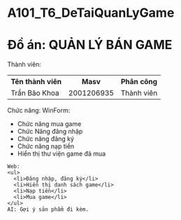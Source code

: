 # A101_T6_DeTaiQuanLyGame
# Đồ án: QUẢN LÝ BÁN GAME
<html>
  <body>
    Thành viên: 
    <table>
      <tr>
        <th>Tên thành viên</th>
        <th>Masv</th>
        <th>Phân công</th>
      </tr>
      <tr>
        <td>Trần Bão Khoa</td>
        <td>2001206935</td>
        <td>Thành viên</td>
      </tr>
    </table>  
    Chức năng: 
    WinForm:
    <ul>
    <li> Chức năng mua game </li>
    <li>Chức Năng đăng nhập </li>
    <li>  Chức năng đăng ký </li>
    <li>Chức năng nạp tiền </li>
    <li> Hiển thị thư viện game đã mua</li>
    </ul>
      
    Web: 
    <ul>
      <li>Đăng nhập, đăng ký</li>
      <li>Hiển thị danh sách game</li>
      <li>Nạp tiền</li>
      <li>Mua game</li>
    </ul>
    AI: Gợi ý sản phẩm đi kèm.
    
  </body>
</html>
